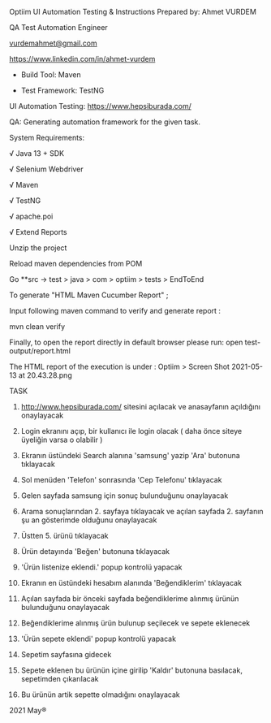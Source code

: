 Optiim UI Automation Testing & Instructions
Prepared by:
Ahmet VURDEM

QA Test Automation Engineer

vurdemahmet@gmail.com

https://www.linkedin.com/in/ahmet-vurdem

- Build Tool: Maven

- Test Framework: TestNG

UI Automation Testing:
https://www.hepsiburada.com/

QA:
Generating automation framework for the given task.

System Requirements:

√ Java 13 + SDK

√ Selenium Webdriver

√ Maven

√ TestNG

√ apache.poi

√ Extend Reports



Unzip the project

Reload maven dependencies from POM

Go **src -> test > java > com > optiim > tests > EndToEnd

To generate "HTML Maven Cucumber Report" ;

Input following maven command to verify and generate report :

mvn clean verify

Finally, to open the report directly in default browser please run:
open test-output/report.html

The HTML report of the execution is under :  Optiim > Screen Shot 2021-05-13 at 20.43.28.png


TASK

1. <http://www.hepsiburada.com/> sitesini açılacak ve anasayfanın açıldığını onaylayacak

2. Login ekranını açıp, bir kullanıcı ile login olacak ( daha önce siteye üyeliğin varsa o olabilir )

3. Ekranın üstündeki Search alanına 'samsung' yazip 'Ara' butonuna tıklayacak

4. Sol menüden 'Telefon' sonrasında 'Cep Telefonu' tıklayacak

5. Gelen sayfada samsung için sonuç bulunduğunu onaylayacak

6. Arama sonuçlarından 2. sayfaya tıklayacak ve açılan sayfada 2. sayfanın şu an gösterimde olduğunu onaylayacak

7. Üstten 5. ürünü tıklayacak

8. Ürün detayında 'Beğen' butonuna tıklayacak

9. 'Ürün listenize eklendi.' popup kontrolü yapacak

10. Ekranın en üstündeki hesabım alanında 'Beğendiklerim' tıklayacak

11. Açılan sayfada bir önceki sayfada beğendiklerime alınmış ürünün bulunduğunu onaylayacak

12. Beğendiklerime alınmış ürün bulunup seçilecek ve sepete eklenecek

13. 'Ürün sepete eklendi' popup kontrolü yapacak

14. Sepetim sayfasına gidecek

15. Sepete eklenen bu ürünün içine girilip 'Kaldır' butonuna basılacak, sepetimden çıkarılacak

16. Bu ürünün artik sepette olmadığını onaylayacak

2021 May®
